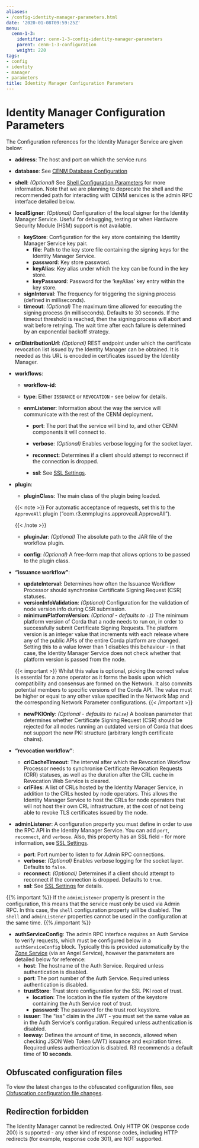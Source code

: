```yaml
---
aliases:
- /config-identity-manager-parameters.html
date: '2020-01-08T09:59:25Z'
menu:
  cenm-1-3:
    identifier: cenm-1-3-config-identity-manager-parameters
    parent: cenm-1-3-configuration
    weight: 220
tags:
- config
- identity
- manager
- parameters
title: Identity Manager Configuration Parameters
---
```



# Identity Manager Configuration Parameters

The Configuration references for the Identity Manager Service are given below:


* **address**:
The host and port on which the service runs


* **database**:
See [CENM Database Configuration](config-database.md)


* **shell**:
  *(Optional)* See [Shell Configuration Parameters](config-shell.md) for more information. Note that
               we are planning to deprecate the shell and the recommended path for interacting with CENM services
               is the admin RPC interface detailed below.


* **localSigner**:
*(Optional)* Configuration of the local signer for the Identity Manager Service. Useful for debugging, testing or when Hardware Security Module (HSM) support is not available.


  * **keyStore**:
  Configuration for the key store containing the Identity Manager Service key pair.
    * **file**:
    Path to the key store file containing the signing keys for the Identity Manager Service.
    * **password**:
    Key store password.
    * **keyAlias**:
    Key alias under which the key can be found in the key store.
    * **keyPassword**:
    Password for the ‘keyAlias’ key entry within the key store.
  * **signInterval**:
  The frequency for triggering the signing process (defined in milliseconds).
  * **timeout**:
  *(Optional)* The maximum time allowed for executing the signing process (in milliseconds). Defaults
  to 30 seconds. If the timeout threshold is reached, then the signing process will abort and wait
  before retrying. The wait time after each failure is determined by an exponential backoff strategy.


* **crlDistributionUrl**:
*(Optional)* REST endpoint under which the certificate revocation list issued by the Identity Manager can be obtained.
It is needed as this URL is encoded in certificates issued by the Identity Manager.
* **workflows**:

  * **workflow-id**:

  * **type**:
 Either `ISSUANCE` or `REVOCATION` - see below for details.

  * **enmListener**:
  Information about the way the service will communicate with the rest of the CENM deployment.

    * **port**:
    The port that the service will bind to, and other CENM components it will connect to.

    * **verbose**:
    *(Optional)* Enables verbose logging for the socket layer.

    * **reconnect**:
    Determines if a client should attempt to reconnect if the connection is dropped.

    * **ssl**:
    See [SSL Settings](config-ssl.md).


* **plugin**:

  * **pluginClass**:
  The main class of the plugin being loaded.

  {{< note >}}
  For automatic acceptance of requests, set this to the `ApproveAll` plugin (“com.r3.enmplugins.approveall.ApproveAll”).

  {{< /note >}}

  * **pluginJar**:
  *(Optional)* The absolute path to the JAR file of the workflow plugin.

  * **config**:
  *(Optional)* A free-form map that allows options to be passed to the plugin class.






* **“issuance workflow”**:
  * **updateInterval**:
  Determines how often the Issuance Workflow Processor should synchronise Certificate Signing Request (CSR) statuses.
  * **versionInfoValidation**:
  *(Optional)* Configuration for the validation of node version info during CSR submission.
  * **minimumPlatformVersion**:
  *(Optional - defaults to `-1`)* The minimum platform version of Corda that a node needs to run on, in order to successfully submit Certificate Signing Requests. The platform
  version is an integer value that increments with each release where any of the public APIs of the entire Corda platform are changed. Setting this to a value lower than 1
  disables this behaviour - in that case, the Identity Manager Service does not check whether that platform version is passed from the node.

  {{< important >}}
  Whilst this value is optional, picking the correct value is essential for a zone operator as it forms the basis upon which compatibility and consensus are formed on the Network. It also commits potential members to specific versions of the Corda API. The value must be higher or equal to any other value specified in the Network Map and the corresponding Network Parameter configurations.
  {{< /important >}}

  * **newPKIOnly**:
  *(Optional - defaults to `false`)* A boolean parameter that determines whether Certificate Signing Request (CSR) should be rejected for all nodes running an outdated version of Corda that does not support the new PKI structure (arbitrary length certificate chains).
* **“revocation workflow”**:
  * **crlCacheTimeout**:
  The interval after which the Revocation Workflow Processor needs to synchronise Certificate Revocation Requests (CRR) statuses, as well as the duration after the CRL cache in Revocation Web Service is cleared.
  * **crlFiles**:
A list of CRLs hosted by the Identity Manager Service, in addition to the CRLs hosted by node operators. This allows the Identity Manager Service to host the CRLs for node operators that will not host their own CRL infrastructure, at the cost of not being able to revoke TLS certificates issued by the node.
* **adminListener**:
  A configuration property you must define in order to use the RPC API in the Identity Manager Service.
  You can add `port`, `reconnect`, and `verbose`. Also, this property has an SSL field - for more information, see [SSL Settings](config-ssl.md).
  * **port**:
    Port number to listen to for Admin RPC connections.
  * **verbose**:
    *(Optional)* Enables verbose logging for the socket layer. Defaults to `false`.
  * **reconnect**:
    *(Optional)* Determines if a client should attempt to reconnect if the connection is dropped. Defaults to `true`.
  * **ssl**:
    See [SSL Settings](config-ssl.md) for details.

{{% important %}}
If the `adminListener` property is present in the configuration, this means that the service must only be used via Admin RPC. In this case, the `shell` configuration property will be disabled. The `shell` and `adminListener` properties cannot be used in the configuration at the same time.
{{% /important %}}

* **authServiceConfig**:
  The admin RPC interface requires an Auth Service to verify
  requests, which must be configured below in a `authServiceConfig` block. Typically
  this is provided automatically by the [Zone Service](zone-service.md) (via an Angel Service),
  however the parameters are detailed below for reference:
  * **host**: The hostname of the Auth Service. Required unless authentication is disabled.
  * **port**: The port number of the Auth Service. Required unless authentication is disabled.
  * **trustStore**:
  Trust store configuration for the SSL PKI root of trust.
    * **location**:
    The location in the file system of the keystore containing the Auth Service root of trust.
    * **password**:
    The password for the trust root keystore.
  * **issuer**: The \"iss\" claim in the JWT - you must set the same value as in the Auth Service's configuration. Required unless authentication is disabled.
  * **leeway**: Defines the amount of time, in seconds, allowed when checking JSON Web Token (JWT) issuance and expiration times. Required unless authentication is disabled. R3 recommends a default time of **10 seconds**.

## Obfuscated configuration files

To view the latest changes to the obfuscated configuration files,
see [Obfuscation configuration file changes](obfuscated-config-file-changes.md).

## Redirection forbidden

The Identity Manager cannot be redirected. Only HTTP OK (response code 200) is supported - any other kind of response codes, including HTTP redirects (for example, response code 301), are NOT supported.
